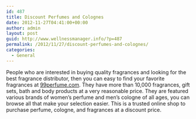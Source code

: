 ```yaml
---
id: 487
title: Discount Perfumes and Colognes
date: 2012-11-27T04:41:00+00:00
author: admin
layout: post
guid: http://www.wellnessmanager.info/?p=487
permalink: /2012/11/27/discount-perfumes-and-colognes/
categories:
  - General
---
```

People who are interested in buying quality fragrances and looking for the best fragrance distributor, then you can easy to find your favorite fragrances at [99perfume.com](http://www.99perfume.com/). They have more than 10,000 fragrances, gift sets, bath and body products at a very reasonable price. They are featured various brands of women&#8217;s perfume and men&#8217;s cologne of all ages, you can browse all that make your selection easier. This is a trusted online shop to purchase perfume, cologne, and fragrances at a discount price.